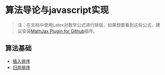 # 算法导论与javascript实现

>注：在文档中使用Latex对数学公式进行排版，如果想要看到这些公式，建议安装[MathJax Plugin for Github](https://chrome.google.com/webstore/detail/mathjax-plugin-for-github/ioemnmodlmafdkllaclgeombjnmnbima)插件。

## 算法基础

- [插入排序](https://github.com/ziyi2/algorithms-javascript/blob/master/doc/%E7%AE%97%E6%B3%95%E5%9F%BA%E7%A1%80/%E6%8F%92%E5%85%A5%E6%8E%92%E5%BA%8F.md) 
- [归并排序](https://github.com/ziyi2/algorithms-javascript/blob/master/doc/%E7%AE%97%E6%B3%95%E5%9F%BA%E7%A1%80/%E5%BD%92%E5%B9%B6%E6%8E%92%E5%BA%8F.md)
